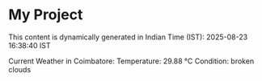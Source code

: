 # My Project

This content is dynamically generated in Indian Time (IST): 2025-08-23 16:38:40 IST


Current Weather in Coimbatore:
Temperature: 29.88 °C
Condition: broken clouds
